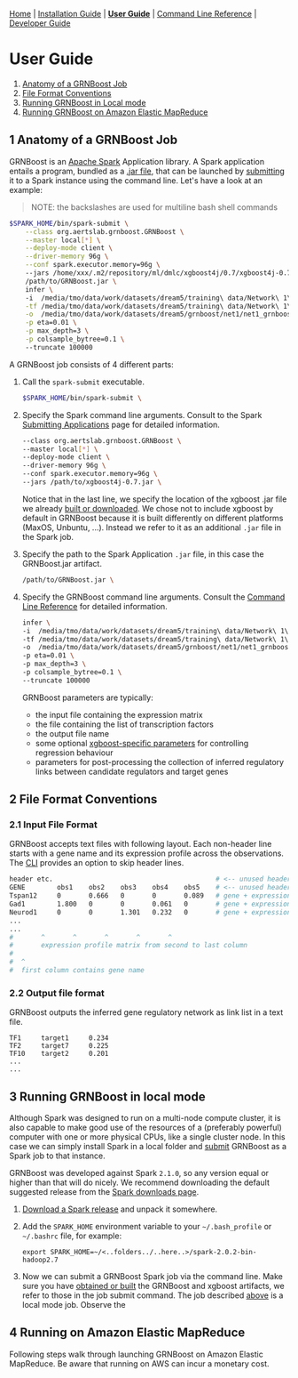 [Home](../README.md) | [Installation Guide](installation.md) | [__User Guide__](user_guide.md) | [Command Line Reference](cli_reference.md) | [Developer Guide](developer_guide.md)

# User Guide

1. [Anatomy of a GRNBoost Job](#1-anatomy-of-a-GRNBoost-job)
2. [File Format Conventions](#2-file-format-conventions)
3. [Running GRNBoost in Local mode](#3-running-grnboost-in-local-mode)
4. [Running GRNBoost on Amazon Elastic MapReduce](#4-running-grnboost-on-amazon-elastic-mapreduce)

## 1 Anatomy of a GRNBoost Job

GRNBoost is an [Apache Spark](http://spark.apache.org/) Application library. A Spark application entails a program, bundled as a [.jar file](https://en.wikipedia.org/wiki/JAR_(file_format)), that can be launched by [submitting](http://spark.apache.org/docs/latest/submitting-applications.html#launching-applications-with-spark-submit) it to a Spark instance using the command line. Let's have a look at an example:

> NOTE: the backslashes are used for multiline bash shell commands

```bash
$SPARK_HOME/bin/spark-submit \
    --class org.aertslab.grnboost.GRNBoost \
    --master local[*] \
    --deploy-mode client \
    --driver-memory 96g \
    --conf spark.executor.memory=96g \    
    --jars /home/xxx/.m2/repository/ml/dmlc/xgboost4j/0.7/xgboost4j-0.7.jar \    
    /path/to/GRNBoost.jar \    
    infer \    
    -i  /media/tmo/data/work/datasets/dream5/training\ data/Network\ 1\ -\ in\ silico/net1_expression_data.transposed.tsv \
    -tf /media/tmo/data/work/datasets/dream5/training\ data/Network\ 1\ -\ in\ silico/net1_transcription_factors.tsv \
    -o  /media/tmo/data/work/datasets/dream5/grnboost/net1/net1_grnboost_depth3.tsv \
    -p eta=0.01 \
    -p max_depth=3 \
    -p colsample_bytree=0.1 \        
    --truncate 100000
```

A GRNBoost job consists of 4 different parts:

1. Call the `spark-submit` executable.

    ```bash
    $SPARK_HOME/bin/spark-submit \
    ```

2. Specify the Spark command line arguments. Consult to the Spark [Submitting Applications](https://spark.apache.org/docs/latest/submitting-applications.html#launching-applications-with-spark-submit) page for detailed information.

    ```bash
    --class org.aertslab.grnboost.GRNBoost \        
    --master local[*] \
    --deploy-mode client \
    --driver-memory 96g \
    --conf spark.executor.memory=96g \    
    --jars /path/to/xgboost4j-0.7.jar \     
    ```

    Notice that in the last line, we specify the location of the xgboost .jar file we already [built or downloaded](installation.md). We chose not to include xgboost by default in GRNBoost because it is built differently on different platforms (MaxOS, Unbuntu, ...). Instead we refer to it as an additional `.jar` file in the Spark job.

3. Specify the path to the Spark Application `.jar` file, in this case the GRNBoost.jar artifact.

    ```bash
    /path/to/GRNBoost.jar \    
    ```

4. Specify the GRNBoost command line arguments. Consult the [Command Line Reference](cli_reference.md) for detailed information.

    ```bash
    infer \    
    -i  /media/tmo/data/work/datasets/dream5/training\ data/Network\ 1\ -\ in\ silico/net1_expression_data.transposed.tsv \
    -tf /media/tmo/data/work/datasets/dream5/training\ data/Network\ 1\ -\ in\ silico/net1_transcription_factors.tsv \
    -o  /media/tmo/data/work/datasets/dream5/grnboost/net1/net1_grnboost_depth3.tsv \
    -p eta=0.01 \
    -p max_depth=3 \
    -p colsample_bytree=0.1 \        
    --truncate 100000
    ```

    GRNBoost parameters are typically:
    * the input file containing the expression matrix
    * the file containing the list of transcription factors
    * the output file name
    * some optional [xgboost-specific parameters](https://xgboost.readthedocs.io/en/latest//parameter.html) for controlling regression behaviour
    * parameters for post-processing the collection of inferred regulatory links between candidate regulators and target genes

## 2 File Format Conventions

### 2.1 Input File Format

GRNBoost accepts text files with following layout. Each non-header line starts with a gene name and its expression profile across the observations. The [CLI](cli-reference.md) provides an option to skip header lines.

```bash
header etc.                                         # <-- unused header line
GENE        obs1    obs2    obs3    obs4    obs5    # <-- unused header line
Tspan12     0       0.666   0       0       0.089   # gene + expression profile     
Gad1        1.800   0       0       0.061   0       # gene + expression profile
Neurod1     0       0       1.301   0.232   0       # gene + expression profile
...
...
#       ^       ^       ^       ^       ^
#       expression profile matrix from second to last column
#
#  ^
#  first column contains gene name

```

### 2.2 Output file format

GRNBoost outputs the inferred gene regulatory network as link list in a text file.

```
TF1     target1     0.234
TF2     target7     0.225
TF10    target2     0.201
...
...
```

## 3 Running GRNBoost in local mode

Although Spark was designed to run on a multi-node compute cluster, it is also capable to make good use of the resources of a (preferably powerful) computer with one or more physical CPUs, like a single cluster node. In this case we can simply install Spark in a local folder and [submit](http://spark.apache.org/docs/latest/submitting-applications.html#launching-applications-with-spark-submit) GRNBoost as a Spark job to that instance.

GRNBoost was developed against Spark `2.1.0`, so any version equal or higher than that will do nicely. We recommend downloading the default suggested release from the [Spark downloads page](http://spark.apache.org/downloads.html).

1. [Download a Spark release](http://spark.apache.org/downloads.html) and unpack it somewhere.
2. Add the `SPARK_HOME` environment variable to your `~/.bash_profile` or `~/.bashrc` file, for example:

    ```
    export SPARK_HOME=~/<..folders../..here..>/spark-2.0.2-bin-hadoop2.7
    ```

3. Now we can submit a GRNBoost Spark job via the command line. Make sure you have [obtained or built](installation.md) the GRNBoost and xgboost artifacts, we refer to those in the job submit command. The job described  [above](#1-anatomy-of-a-GRNBoost-job) is a local mode job. Observe the


## 4 Running on Amazon Elastic MapReduce

Following steps walk through launching GRNBoost on Amazon Elastic MapReduce. Be aware that running on AWS can incur a monetary cost.
